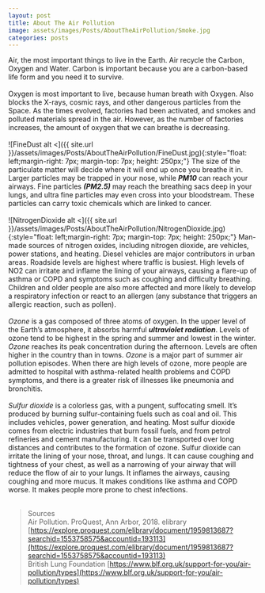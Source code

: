 ```yaml
---
layout: post
title: About The Air Pollution
image: assets/images/Posts/AboutTheAirPollution/Smoke.jpg
categories: posts
---
```


Air, the most important things to live in the Earth.
Air recycle the Carbon, Oxygen and Water. Carbon is important because you are a carbon-based life form and you need it to survive.
<br>
<br>
Oxygen is most important to live, because human breath with Oxygen. Also blocks the X-rays, cosmic rays, and other dangerous particles from the Space.
As the times evolved, factories had been activated, and smokes and polluted materials spread in the air.
However, as the number of factories increases, the amount of oxygen that we can breathe is decreasing.
<br>
<br>
![FineDust alt <]({{ site.url }}/assets/images/Posts/AboutTheAirPollution/FineDust.jpg){:style="float: left;margin-right: 7px; margin-top: 7px; height: 250px;"}
The size of the particulate matter will decide where it will end up once you breathe it in.
Larger particles may be trapped in your nose, while ***PM10*** can reach your airways.
Fine particles ***(PM2.5)*** may reach the breathing sacs deep in your lungs, and ultra fine particles may even cross into your bloodstream.
These particles can carry toxic chemicals which are linked to cancer.
<br>
<br>
![NitrogenDioxide alt <]({{ site.url }}/assets/images/Posts/AboutTheAirPollution/NitrogenDioxide.jpg){:style="float: left;margin-right: 7px; margin-top: 7px; height: 250px;"}
Man-made sources of nitrogen oxides, including nitrogen dioxide, are vehicles, power stations, and heating.
Diesel vehicles are major contributors in urban areas. Roadside levels are highest where traffic is busiest.
High levels of NO2 can irritate and inflame the lining of your airways, causing a flare-up of asthma or COPD and symptoms such as coughing and difficulty breathing.
Children and older people are also more affected and more likely to develop a respiratory infection or react to an allergen (any substance that triggers an allergic reaction, such as pollen).
<br>
<br>
_Ozone_ is a gas composed of three atoms of oxygen.
In the upper level of the Earth’s atmosphere, it absorbs harmful ***ultraviolet radiation***.
Levels of ozone tend to be highest in the spring and summer and lowest in the winter. _Ozone_ reaches its peak concentration during the afternoon.
Levels are often higher in the country than in towns. _Ozone_ is a major part of summer air pollution episodes.
When there are high levels of ozone, more people are admitted to hospital with asthma-related health problems and COPD symptoms, and there is a greater risk of illnesses like pneumonia and bronchitis.
<br>
<br>
_Sulfur dioxide_ is a colorless gas, with a pungent, suffocating smell. It’s produced by burning sulfur-containing fuels such as coal and oil.
This includes vehicles, power generation, and heating. Most sulfur dioxide comes from electric industries that burn fossil fuels, and from petrol refineries and cement manufacturing.
It can be transported over long distances and contributes to the formation of ozone. Sulfur dioxide can irritate the lining of your nose, throat, and lungs.
It can cause coughing and tightness of your chest, as well as a narrowing of your airway that will reduce the flow of air to your lungs. It inflames the airways, causing coughing and more mucus.
It makes conditions like asthma and COPD worse. It makes people more prone to chest infections.
<br>
<br>
>Sources<br/>
 Air Pollution. ProQuest, Ann Arbor, 2018. elibrary [https://explore.proquest.com/elibrary/document/1959813687?searchid=1553758575&accountid=193113](https://explore.proquest.com/elibrary/document/1959813687?searchid=1553758575&accountid=193113)<br/>
 British Lung Foundation [https://www.blf.org.uk/support-for-you/air-pollution/types](https://www.blf.org.uk/support-for-you/air-pollution/types)
